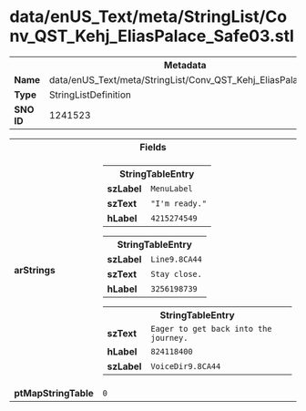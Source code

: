 <h1>data/enUS_Text/meta/StringList/Conv_QST_Kehj_EliasPalace_Safe03.stl</h1><table><tr><th colspan="100%">Metadata</th></tr><tr><td><b>Name</b></td><td>data/enUS_Text/meta/StringList/Conv_QST_Kehj_EliasPalace_Safe03.stl</td></tr><tr><td><b>Type</b></td><td>StringListDefinition</td></tr><tr><td><b>SNO ID</b></td><td>1241523</td></tr></table>

<table><tr><th colspan="100%">Fields</th></tr><tr><td><b>arStrings</b></td><td><table><tr><th colspan="100%">StringTableEntry</th></tr><tr><td><b>szLabel</b></td><td><code>MenuLabel</code></td></tr><tr><td><b>szText</b></td><td><code>"I'm ready."</code></td></tr><tr><td><b>hLabel</b></td><td><code>4215274549</code></td></tr></table>


<table><tr><th colspan="100%">StringTableEntry</th></tr><tr><td><b>szLabel</b></td><td><code>Line9.8CA44</code></td></tr><tr><td><b>szText</b></td><td><code>Stay close.</code></td></tr><tr><td><b>hLabel</b></td><td><code>3256198739</code></td></tr></table>


<table><tr><th colspan="100%">StringTableEntry</th></tr><tr><td><b>szText</b></td><td><code>Eager to get back into the journey.</code></td></tr><tr><td><b>hLabel</b></td><td><code>824118400</code></td></tr><tr><td><b>szLabel</b></td><td><code>VoiceDir9.8CA44</code></td></tr></table>


</td></tr><tr><td><b>ptMapStringTable</b></td><td><code>0</code></td></tr></table>

